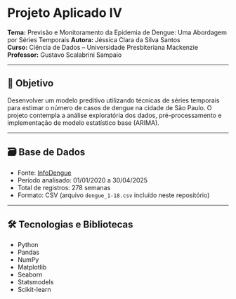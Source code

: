 
# Projeto Aplicado IV

**Tema:** Previsão e Monitoramento da Epidemia de Dengue: Uma Abordagem por Séries Temporais
**Autora:** Jéssica Clara da Silva Santos  
**Curso:** Ciência de Dados – Universidade Presbiteriana Mackenzie  
**Professor:** Gustavo Scalabrini Sampaio

---

## 🎯 Objetivo

Desenvolver um modelo preditivo utilizando técnicas de séries temporais para estimar o número de casos de dengue na cidade de São Paulo. O projeto contempla a análise exploratória dos dados, pré-processamento e implementação de modelo estatístico base (ARIMA).

---

## 🗃️ Base de Dados

- Fonte: [InfoDengue](https://info.dengue.mat.br/informacoes/)
- Período analisado: 01/01/2020 a 30/04/2025
- Total de registros: 278 semanas
- Formato: CSV (arquivo `dengue_1-18.csv` incluído neste repositório)

---

## 🛠️ Tecnologias e Bibliotecas

- Python
- Pandas
- NumPy
- Matplotlib
- Seaborn
- Statsmodels
- Scikit-learn

